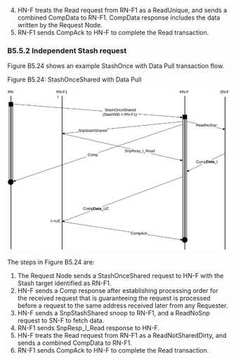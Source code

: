 4. HN-F treats the Read request from RN-F1 as a ReadUnique, and sends a combined CompData to RN-F1. CompData response includes the data written by the Request Node.
5. RN-F1 sends CompAck to HN-F to complete the Read transaction.

### B5.5.2 Independent Stash request

Figure B5.24 shows an example StashOnce with Data Pull transaction flow.

Figure B5.24: StashOnceShared with Data Pull

![Image](page_298/image_000000_a61e4f31b4d7f770fe2b15ddc33429c48079a195d661f3ef79e4a966b9587f2b.png)

The steps in Figure B5.24 are:

1. The Request Node sends a StashOnceShared request to HN-F with the Stash target identified as RN-F1.
2. HN-F sends a Comp response after establishing processing order for the received request that is guaranteeing the request is processed before a request to the same address received later from any Requester.
3. HN-F sends a SnpStashShared snoop to RN-F1, and a ReadNoSnp request to SN-F to fetch data.
4. RN-F1 sends SnpResp\_I\_Read response to HN-F.
5. HN-F treats the Read request from RN-F1 as a ReadNotSharedDirty, and sends a combined CompData to RN-F1.
6. RN-F1 sends CompAck to HN-F to complete the Read transaction.
